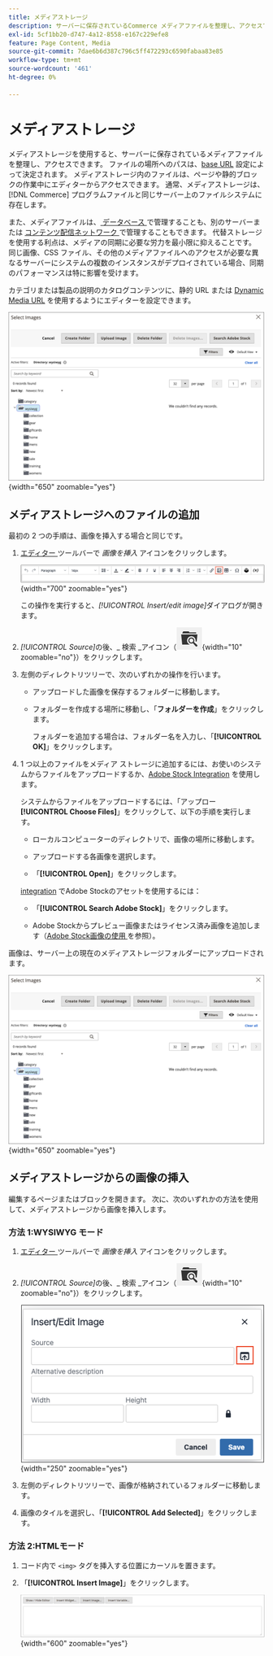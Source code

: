 ```yaml
---
title: メディアストレージ
description: サーバーに保存されているCommerce メディアファイルを整理し、アクセスできるようにするメディアストレージの仕組みについて説明します。
exl-id: 5cf1bb20-d747-4a12-8558-e167c229efe8
feature: Page Content, Media
source-git-commit: 7dae6b6d387c796c5ff472293c6590fabaa83e85
workflow-type: tm+mt
source-wordcount: '461'
ht-degree: 0%

---
```


# メディアストレージ

メディアストレージを使用すると、サーバーに保存されているメディアファイルを整理し、アクセスできます。 ファイルの場所へのパスは、[base URL](../stores-purchase/store-urls.md) 設定によって決定されます。 メディアストレージ内のファイルは、ページや静的ブロックの作業中にエディターからアクセスできます。 通常、メディアストレージは、[!DNL Commerce] プログラムファイルと同じサーバー上のファイルシステムに存在します。

また、メディアファイルは、[ データベース ](media-storage-database.md) で管理することも、別のサーバーまたは [ コンテンツ配信ネットワーク ](media-storage-content-delivery-network.md) で管理することもできます。 代替ストレージを使用する利点は、メディアの同期に必要な労力を最小限に抑えることです。 同じ画像、CSS ファイル、その他のメディアファイルへのアクセスが必要な異なるサーバーにシステムの複数のインスタンスがデプロイされている場合、同期のパフォーマンスは特に影響を受けます。

カテゴリまたは製品の説明のカタログコンテンツに、静的 URL または [Dynamic Media URL](../catalog/catalog-urls.md#configure-catalog-media-url-format) を使用するようにエディターを設定できます。

![[!DNL Commerce] Media ストレージ ](./assets/media-storage.png){width="650" zoomable="yes"}

## メディアストレージへのファイルの追加

最初の 2 つの手順は、画像を挿入する場合と同じです。

1. [ エディター ](editor.md) ツールバーで _画像を挿入_ アイコンをクリックします。

   ![ 画像を挿入アイコン ](./assets/editor-toolbar-image-button.png){width="700" zoomable="yes"}

   この操作を実行すると、_[!UICONTROL Insert/edit image]_&#x200B;ダイアログが開きます。

1. _[!UICONTROL Source]_&#x200B;の後、_ 検索 _アイコン（![ 検索アイコン ](./assets/media-gallery-icon-browse.png){width="10" zoomable="no"}）をクリックします。

1. 左側のディレクトリツリーで、次のいずれかの操作を行います。

   - アップロードした画像を保存するフォルダーに移動します。

   - フォルダーを作成する場所に移動し、「**フォルダーを作成**」をクリックします。

     フォルダーを追加する場合は、フォルダー名を入力し、「**[!UICONTROL OK]**」をクリックします。

1. 1 つ以上のファイルをメディア ストレージに追加するには、お使いのシステムからファイルをアップロードするか、[Adobe Stock Integration](adobe-stock.md) を使用します。

   システムからファイルをアップロードするには、「アップロー **[!UICONTROL Choose Files]**」をクリックして、以下の手順を実行します。

   - ローカルコンピューターのディレクトリで、画像の場所に移動します。

   - アップロードする各画像を選択します。

   - 「**[!UICONTROL Open]**」をクリックします。

   [integration](adobe-stock.md) でAdobe Stockのアセットを使用するには：

   - 「**[!UICONTROL Search Adobe Stock]**」をクリックします。

   - Adobe Stockからプレビュー画像またはライセンス済み画像を追加します（[Adobe Stock画像の使用 ](adobe-stock-manage.md) を参照）。

画像は、サーバー上の現在のメディアストレージフォルダーにアップロードされます。

![[!DNL Commerce] Media ストレージ ](./assets/media-storage.png){width="650" zoomable="yes"}

## メディアストレージからの画像の挿入

編集するページまたはブロックを開きます。 次に、次のいずれかの方法を使用して、メディアストレージから画像を挿入します。

### 方法 1:WYSIWYG モード

1. [ エディター ](editor.md) ツールバーで _画像を挿入_ アイコンをクリックします。

1. _[!UICONTROL Source]_&#x200B;の後、_ 検索 _アイコン（![ 検索アイコン ](./assets/media-gallery-icon-browse.png){width="10" zoomable="no"}）をクリックします。

   ![ 検索アイコンの選択 ](./assets/editor-dialog-insert-image.png){width="250" zoomable="yes"}

1. 左側のディレクトリツリーで、画像が格納されているフォルダーに移動します。

1. 画像のタイルを選択し、「**[!UICONTROL Add Selected]**」をクリックします。

### 方法 2:HTMLモード

1. コード内で `<img>` タグを挿入する位置にカーソルを置きます。

1. 「**[!UICONTROL Insert Image]**」をクリックします。

   ![ 画像を挿入（HTMLモード） ](./assets/editor-html-mode-insert-image.png){width="600" zoomable="yes"}
